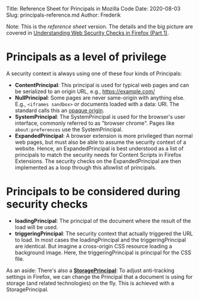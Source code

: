 Title: Reference Sheet for Principals in Mozilla Code
Date: 2020-08-03
Slug: principals-reference.md
Author: Frederik

Note: This is the *reference sheet* version.
The details and the big picture are covered in [Understanding Web Security Checks in Firefox (Part 1)](https://frederik-braun.com/understanding-web-security-checks-in-firefox-part-1.html).

# Principals as a level of privilege
A security context is always using one of these four kinds of Principals:
* **ContentPrincipal**: This principal is used for typical web pages and can be serialized to an origin URL, e.g., https://example.com/
* **NullPrincipal**: Some pages are never same-origin with anything else. E.g., `<iframes sandbox>` or documents loaded with a data: URI. The standard calls this an [opaque origin](https://html.spec.whatwg.org/multipage/origin.html#concept-origin-opaque).
* **SystemPrincipal**: The SystemPrincipal is used for the browser's user interface, commonly referred to as "browser chrome". Pages like `about:preferences` use the SystemPrincipal.
* **ExpandedPrincipal**: A browser extension is more privileged than normal web pages, but must also be able to assume the security context of a website. Hence, an ExpandedPrincipal is best understood as a list of principals to match the security needs for Content Scripts in Firefox Extensions. The security checks on the ExpandedPrincipal are then implemented as a loop through this allowlist of principals.

# Principals to be considered during security checks
* **loadingPrincipal**: The principal of the document where the result of the load will be used.
* **triggeringPrincipal**: The security context that actually triggered the URL to load. In most cases the loadingPrincipal and the triggeringPrincipal are identical. But imagine a cross-origin CSS resource loading a background image. Here, the triggeringPrincipal is principal for the CSS file.


As an aside: There's also a **[StoragePrincipal](https://searchfox.org/mozilla-central/source/toolkit/components/antitracking/StoragePrincipalHelper.h#13)**: To adjust anti-tracking settings in Firefox, we can change the Principal that a document is using for storage (and related technologies) on the fly. This is achieved with a StoragePrincipal.
